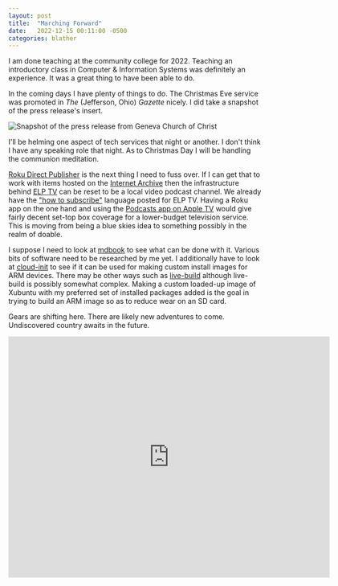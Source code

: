 ```yaml
---
layout: post
title:  "Marching Forward"
date:   2022-12-15 00:11:00 -0500
categories: blather
---
```

I am done teaching at the community college for 2022.  Teaching an introductory class in Computer & Information Systems was definitely an experience.  It was a great thing to have been able to do.

In the coming days I have plenty of things to do.  The Christmas Eve service was promoted in *The* (Jefferson, Ohio) *Gazette* nicely.  I did take a snapshot of the press release's insert.

![Snapshot of the press release from Geneva Church of Christ]({{site.url}}/img/gcc-eve-service-announcement.jpg)

I'll be helming one aspect of tech services that night or another.  I don't think I have any speaking role that night.  As to Christmas Day I will be handling the communion meditation.

[Roku Direct Publisher](https://developer.roku.com/docs/direct-publisher/overview.md) is the next thing I need to fuss over.  If I can get that to work with items hosted on the [Internet Archive](https://archive.org/details/movies) then the infrastructure behind [ELP TV](https://coyote.works/) can be reset to be a local video podcast channel.  We already have the ["how to subscribe"](https://coyote.works/howtouse.html) language posted for ELP TV.  Having a Roku app on the one hand and using the [Podcasts app on Apple TV](https://web.archive.org/web/20221007010350/https://support.apple.com/en-ge/guide/tv/atvbb0659155/tvos) would give fairly decent set-top box coverage for a lower-budget television service.  This is moving from being a blue skies idea to something possibly in the realm of doable.

I suppose I need to look at [mdbook](https://rust-lang.github.io/mdBook/) to see what can be done with it.  Various bits of software need to be researched by me yet.  I additionally have to look at [cloud-init](https://cloud-init.io) to see if it can be used for making custom install images for ARM devices.  There may be other ways such as [live-build](https://live-team.pages.debian.net/live-manual/html/live-manual/index.en.html) although live-build is possibly somewhat complex.  Making a custom loaded-up image of Xubuntu with my preferred set of installed packages added is the goal in trying to build an ARM image so as to reduce wear on an SD card.

Gears are shifting here.  There are likely new adventures to come.  Undiscovered country awaits in the future.

<iframe src="https://archive.org/embed/TheMacin1985" width="640" height="480" frameborder="0" webkitallowfullscreen="true" mozallowfullscreen="true" allowfullscreen></iframe>

